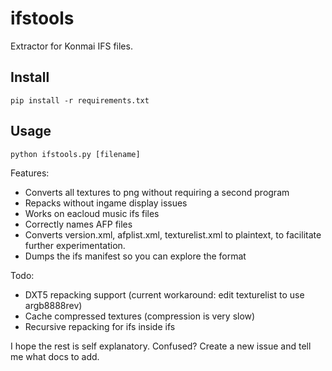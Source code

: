 # ifstools
Extractor for Konmai IFS files.

## Install
`pip install -r requirements.txt`

## Usage
`python ifstools.py [filename]`

Features:
- Converts all textures to png without requiring a second program
- Repacks without ingame display issues
- Works on eacloud music ifs files
- Correctly names AFP files
- Converts version.xml, afplist.xml, texturelist.xml to plaintext, to facilitate further experimentation.
- Dumps the ifs manifest so you can explore the format

Todo:
- DXT5 repacking support (current workaround: edit texturelist to use argb8888rev)
- Cache compressed textures (compression is very slow)
- Recursive repacking for ifs inside ifs

I hope the rest is self explanatory. Confused? Create a new issue and tell me what docs to add.
